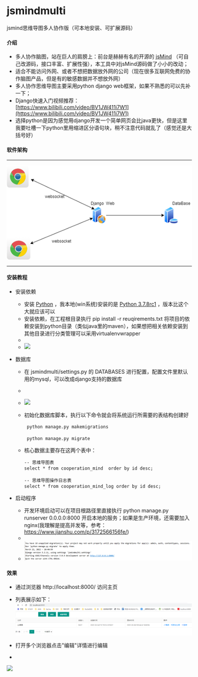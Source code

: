 # jsmindmulti

jsmind思维导图多人协作版（可本地安装、可扩展源码）

#### 介绍

+ 多人协作脑图，站在巨人的肩膀上：前台是赫赫有名的开源的 [jsMind](http://hizzgdev.github.io/jsmind/developer.html) （可自己改源码，接口丰富、扩展性强），本工具中对jsMind源码做了小小的改动；
+ 适合不能访问外网、或者不想把数据放外网的公司（现在很多互联网免费的协作脑图产品，但是有的敏感数据并不想放外网）
+ 多人协作思维导图主要采用python django web框架，如果不熟悉的可以先补一下；
+ Django快速入门视频推荐：[https://www.bilibili.com/video/BV1JW411i7W1](https://www.bilibili.com/video/BV1JW411i7W1)
+ 选择python是因为感觉用django开发一个简单网页会比java更快，但是这里我要吐槽一下python里用缩进区分语句块，稍不注意代码就乱了（感觉还是大括号好）

#### 软件架构

<hr>

![](z-pic/rjjg.png)

<hr>

#### 安装教程

+ 安装依赖
    - 安装 [Python](https://www.python.org/downloads/) ，我本地(win系统)安装的是 [Python 3.7.8rc1](https://www.python.org/downloads/release/python-378rc1/) ，版本比这个大就应该可以
    - 安装依赖，在工程根目录执行 pip install -r reuqirements.txt 将项目的依赖安装到python目录（类似java里的maven），如果想把相关依赖安装到其他目录进行分类管理可以采用virtualenvwrapper
    -    
    - ![](https://img-blog.csdnimg.cn/cce7286ce32c45489c6737cd8432feb6.png)
  
+ 数据库
    - 在 jsmindmulti/settings.py 的 DATABASES 进行配置，配置文件里默认用的mysql，可以改成django支持的数据库
    -  
    - ![](https://img-blog.csdnimg.cn/0ac873cf2cc448eea6c6480ce985e5a9.png)
    - 初始化数据库脚本，执行以下命令就会将系统运行所需要的表结构创建好
      ```
       python manage.py makemigrations
    
       python manage.py migrate
      ```
      
    - 核心数据主要存在这两个表中：
      ```
      -- 思维导图表
      select * from cooperation_mind  order by id desc;
      
      -- 思维导图操作日志表
      select * from cooperation_mind_log order by id desc;
      ```
+ 启动程序
    - 开发环境启动可以在项目根路径里直接执行 python manage.py runserver 0.0.0.0:8000 开启本地的服务；如果是生产环境，还需要加入nginx(我理解是提高并发等，参考：https://www.jianshu.com/p/3172566156fe/)
    -
    - ![](z-pic/start.png)

#### 效果
+ 通过浏览器 http://localhost:8000/ 访问主页
+ 列表展示如下：
![](z-pic/list.png)


+ 打开多个浏览器点击"编辑"详情进行编辑
+
![](z-pic/show.gif)